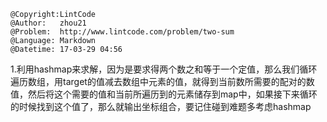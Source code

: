 ```
@Copyright:LintCode
@Author:   zhou21
@Problem:  http://www.lintcode.com/problem/two-sum
@Language: Markdown
@Datetime: 17-03-29 04:56
```

1.利用hashmap来求解，因为是要求得两个数之和等于一个定值，那么我们循环遍历数组，用target的值减去数组中元素的值，就得到当前数所需要的配对的数值，然后将这个需要的值和当前所遍历到的元素储存到map中，如果接下来循环的时候找到这个值了，那么就输出坐标组合，要记住碰到难题多考虑hashmap